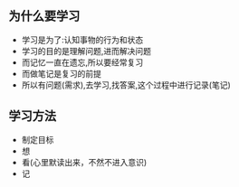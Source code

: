 ## 为什么要学习

- 学习是为了:认知事物的行为和状态
- 学习的目的是理解问题,进而解决问题
- 而记忆一直在遗忘,所以要经常复习
- 而做笔记是复习的前提
- 所以有问题(需求),去学习,找答案,这个过程中进行记录(笔记)


## 学习方法

- 制定目标
- 想
- 看(心里默读出来，不然不进入意识)
- 记
